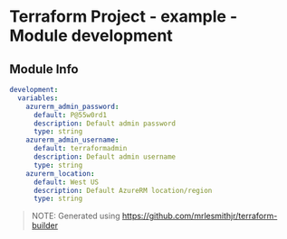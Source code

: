 # Terraform Project - example - Module development

## Module Info

```yaml
development:
  variables:
    azurerm_admin_password:
      default: P@55w0rd1
      description: Default admin password
      type: string
    azurerm_admin_username:
      default: terraformadmin
      description: Default admin username
      type: string
    azurerm_location:
      default: West US
      description: Default AzureRM location/region
      type: string

```

> NOTE: Generated using https://github.com/mrlesmithjr/terraform-builder